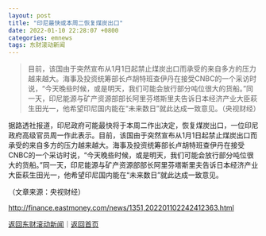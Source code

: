 ```yaml
---
layout: post
title: "印尼最快或本周二恢复煤炭出口"
date: 2022-01-10 22:28:07 +0800
categories: emnews
tags: 东财滚动新闻
---
```

> 目前，该国由于突然宣布从1月1日起禁止煤炭出口而承受的来自多方的压力越来越大。海事及投资统筹部长卢胡特班查伊丹在接受CNBC的一个采访时说，“今天晚些时候，或是明天，我们可能会放行部分吨位很大的货船。”同一天，印尼能源与矿产资源部部长阿里芬塔斯里夫告诉日本经济产业大臣萩生田光一，他希望印尼国内能在“未来数日”就此达成一致意见。（央视财经）

<p>据路透社报道，印尼政府可能最快将于本周二作出决定，恢复煤炭出口，一位印尼政府高级官员周一作此表示。目前，该国由于突然宣布从1月1日起禁止煤炭出口而承受的来自多方的压力越来越大。海事及投资统筹部长卢胡特班查伊丹在接受CNBC的一个采访时说，“今天晚些时候，或是明天，我们可能会放行部分吨位很大的货船。”同一天，印尼能源与矿产资源部部长阿里芬塔斯里夫告诉日本经济产业大臣萩生田光一，他希望印尼国内能在“未来数日”就此达成一致意见。</p><p class="em_media">（文章来源：央视财经）</p>

<http://finance.eastmoney.com/news/1351,202201102242412363.html>

[返回东财滚动新闻](//finews.withounder.com/emnews/)｜[返回首页](//finews.withounder.com/)